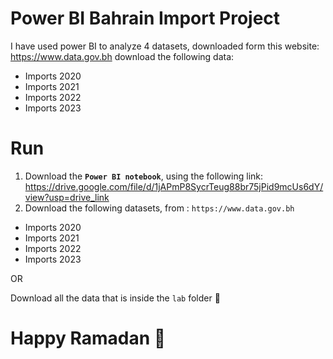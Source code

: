 # Power BI Bahrain Import Project 

I have used power BI to analyze 4 datasets, downloaded form this website: https://www.data.gov.bh
download the following data: 
- Imports 2020
- Imports 2021
- Imports 2022
- Imports 2023

# Run

1. Download the **`Power BI notebook`**, using the following link: https://drive.google.com/file/d/1jAPmP8SycrTeug88br75jPid9mcUs6dY/view?usp=drive_link
2. Download the following datasets, from :  `https://www.data.gov.bh`
- Imports 2020
- Imports 2021
- Imports 2022
- Imports 2023

OR 

Download all the data that is inside the `lab` folder 📁


# Happy Ramadan 🌙

